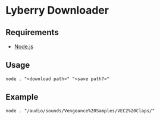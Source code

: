# Lyberry Downloader

## Requirements
* [Node.js](https://nodejs.org/en/download)

## Usage
`node . "<download path>" "<save path?>"`

## Example
`node . "/audio/sounds/Vengeance%20Samples/VEC2%20Claps/"`
